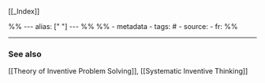 
[[_Index]]

%% ---
alias: [" "]
--- %%
%% - metadata
	- tags: #
	- source: 
	- fr: 
%%


-------------
### See also
[[Theory of Inventive Problem Solving]], [[Systematic Inventive Thinking]]

